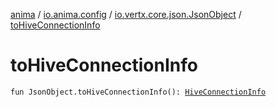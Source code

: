 [anima](../../index.md) / [io.anima.config](../index.md) / [io.vertx.core.json.JsonObject](index.md) / [toHiveConnectionInfo](./to-hive-connection-info.md)

# toHiveConnectionInfo

`fun JsonObject.toHiveConnectionInfo(): `[`HiveConnectionInfo`](../-hive-connection-info/index.md)
